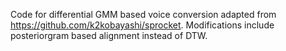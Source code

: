 Code for differential GMM based voice conversion adapted from https://github.com/k2kobayashi/sprocket. Modifications include  posteriorgram based alignment instead of DTW.
